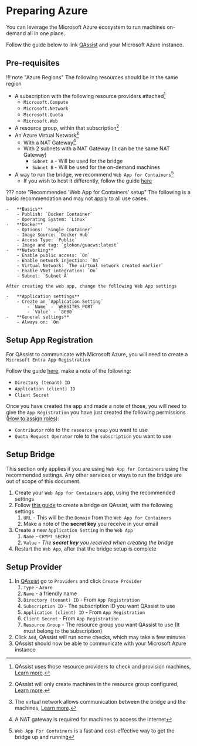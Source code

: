 # Preparing Azure

You can leverage the Microsoft Azure ecosystem to run machines on-demand all in one place.

Follow the guide below to link [QAssist](https://app.qassist.io) and your Microsoft Azure instance.

## Pre-requisites

!!! note "Azure Regions"
    The following resources should be in the same region

-   A subscription with the following resource providers attached[^1]
    * `Microsoft.Compute`
    * `Microsoft.Network`
    * `Microsoft.Quota`
    * `Microsoft.Web`
-   A resource group, within that subscription[^2]
-   An Azure Virtual Network[^3]
    * With a NAT Gateway[^4]
    * With 2 subnets with a NAT Gateway (It can be the same NAT Gateway)
        * `Subnet A` - Will be used for the bridge
        * `Subnet B` - Will be used for the on-demand machines
-   A way to run the bridge, we recommend `Web App for Containers`[^5]
    * If you wish to host it differently, follow the guide [here](../bridges/setup-bridge.md)

??? note "Recommended 'Web App for Containers' setup"
    The following is a basic recommendation and may not apply to all use cases.

    -   **Basics**
        - Publish: `Docker Container`
        - Operating System: `Linux`
    -   **Docker**
        - Options: `Single Container`
        - Image Source: `Docker Hub`
        - Access Type: `Public`
        - Image and tag: `glokon/guacws:latest`
    -   **Networking**
        - Enable public access: `On`
        - Enable network injection: `On`
        - Virtual Network: `The virtual network created earlier`
        - Enable VNet integration: `On`
        - Subnet: `Subnet A`
    
    After creating the web app, change the following Web App settings
    
    -   **Application settings**
        - Create an `Application Setting`
            - `Name` - `WEBSITES_PORT`
            - `Value` - `8080`
    -   **General settings**
        - Always on: `On`

## Setup App Registration

For QAssist to communicate with Microsoft Azure, you will need to create a `Microsoft Entra App Registration`

Follow the guide [here](https://learn.microsoft.com/en-us/azure/active-directory/develop/howto-create-service-principal-portal), make a note of the following:

-   `Directory (tenant) ID`
-   `Application (client) ID`
-   `Client Secret`

Once you have created the app and made a note of those, you will need to give the `App Registration` you have just created the following permissions ([How to assign roles](https://learn.microsoft.com/en-us/entra/identity-platform/howto-create-service-principal-portal#assign-a-role-to-the-application)):

-   `Contributor` role to the `resource group` you want to use
-   `Quota Request Operator` role to the `subscription` you want to use

## Setup Bridge

This section only applies if you are using `Web App for Containers` using the recommended settings.
Any other services or ways to run the bridge are out of scope of this document.

1.  Create your `Web App for Containers` app, using the recommended settings
2.  Follow [this guide](../bridges/setup-bridge.md) to create a bridge on QAssist, with the following settings
    1. `URL` - This will be the `Domain` from the `Web App for Containers`
    2. Make a note of the **secret key** you receive in your email
3.  Create a new `Application Setting` in the `Web App`
    1. `Name` - `CRYPT_SECRET`
    2. `Value` - _The **secret key** you received when creating the bridge_
4.  Restart the `Web App`, after that the bridge setup is complete

## Setup Provider

1.  In [QAssist](https://app.qassist.io) go to `Providers` and click `Create Provider`
    1. `Type` - `Azure`
    2. `Name` - a friendly name
    3. `Directory (tenant) ID` - From `App Registration`
    4. `Subscription ID` - The subscription ID you want QAssist to use
    5. `Application (client) ID` - From `App Registration`
    6. `Client Secret` - From `App Registration`
    7. `Resource Group` - The resource group you want QAssist to use (It must belong to the subscription)
2.  Click `Add`, QAssist will run some checks, which may take a few minutes
3.  QAssist should now be able to communicate with your Microsoft Azure instance


[^1]: QAssist uses those resource providers to check and provision machines, [Learn more](https://learn.microsoft.com/en-us/azure/azure-resource-manager/management/resource-providers-and-types#register-resource-provider).
[^2]: QAssist will only create machines in the resource group configured, [Learn more](https://learn.microsoft.com/en-us/azure/azure-resource-manager/management/manage-resource-groups-portal#create-resource-groups).
[^3]: The virtual network allows communication between the bridge and the machines, [Learn more](https://learn.microsoft.com/en-us/azure/virtual-network/quick-create-portal).
[^4]: A NAT gateway is required for machines to access the internet
[^5]: `Web App For Containers` is a fast and cost-effective way to get the bridge up and running

